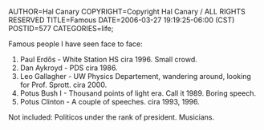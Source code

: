 AUTHOR=Hal Canary
COPYRIGHT=Copyright Hal Canary / ALL RIGHTS RESERVED
TITLE=Famous
DATE=2006-03-27 19:19:25-06:00 (CST)
POSTID=577
CATEGORIES=life;

Famous people I have seen face to face:

1) Paul Erdős - White Station HS cira 1996. Small crowd.  
2) Dan Aykroyd - PDS cira 1986.  
3) Leo Gallagher - UW Physics Departement, wandering around, looking for Prof. Sprott. cira 2000.  
4) Potus Bush I - Thousand points of light era. Call it 1989. Boring speech.  
5) Potus Clinton - A couple of speeches. cira 1993, 1996.

Not included: Politicos under the rank of president. Musicians.
